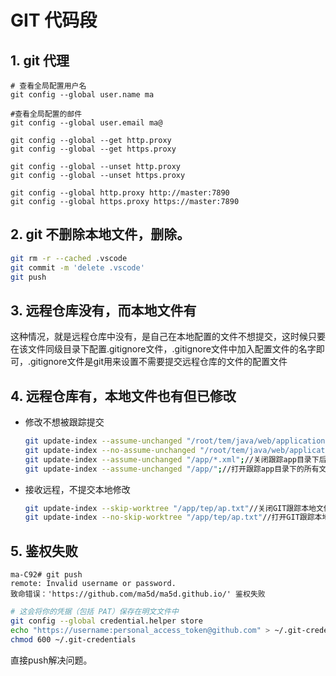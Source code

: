 # GIT 代码段

## 1. git 代理

```shell
# 查看全局配置用户名
git config --global user.name ma

#查看全局配置的邮件
git config --global user.email ma@

git config --global --get http.proxy
git config --global --get https.proxy

git config --global --unset http.proxy
git config --global --unset https.proxy

git config --global http.proxy http://master:7890
git config --global https.proxy https://master:7890

```

## 2. git 不删除本地文件，删除。

```bash
git rm -r --cached .vscode  
git commit -m 'delete .vscode'
git push
```

## 3. 远程仓库没有，而本地文件有

这种情况，就是远程仓库中没有，是自己在本地配置的文件不想提交，这时候只要在该文件同级目录下配置.gitignore文件，.gitignore文件中加入配置文件的名字即可，.gitignore文件是git用来设置不需要提交远程仓库的文件的配置文件

## 4. 远程仓库有，本地文件也有但已修改

- 修改不想被跟踪提交 

    ```bash
    git update-index --assume-unchanged "/root/tem/java/web/application-dev.yml" //git关闭跟踪文件修改提交
    git update-index --no-assume-unchanged "/root/tem/java/web/application-dev.yml"//git打开跟踪文件修改提交
    git update-index --assume-unchanged "/app/*.xml";//关闭跟踪app目录下后缀为.xml的文件
    git update-index --assume-unchanged "/app/";//打开跟踪app目录下的所有文件
    ```

- 接收远程，不提交本地修改

    ```bash
    git update-index --skip-worktree "/app/tep/ap.txt"//关闭GIT跟踪本地文件修改
    git update-index --no-skip-worktree "/app/tep/ap.txt"//打开GIT跟踪本地文件修改
    ```

## 5. 鉴权失败

```log
ma-C92# git push
remote: Invalid username or password.
致命错误：'https://github.com/ma5d/ma5d.github.io/' 鉴权失败
```

```bash
# 这会将你的凭据（包括 PAT）保存在明文文件中
git config --global credential.helper store
echo "https://username:personal_access_token@github.com" > ~/.git-credentials
chmod 600 ~/.git-credentials
```

直接push解决问题。